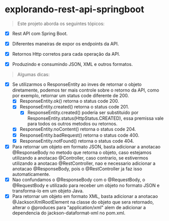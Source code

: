 # explorando-rest-api-springboot

>Este projeto aborda os seguintes tópicos:
 - [x] Rest API com Spring Boot.
 - [x] Diferentes maneiras de expor os endpoints da API.
 - [x] Retornos Http corretos para cada operação da API.
 - [x] Produzindo e consumindo JSON, XML e outros formatos.
 

>Algumas dicas:
 - [x] Se utilizarmos o ResponseEntity ao inves de retornar o objeto diretamente, podemos ter mais controle sobre o retorno da API, como por exemplo, retornar um status code diferente de 200.
   - [x] ResponseEntity.ok() retorna o status code 200.
   - [x] ResponseEntity.created() retorna o status code 201.
     - [x] ResponseEntity.created() poderia ser substituido por ResponseEntity.status(HttpStatus.CREATED), essa premissa vale para todos os outros metodos ou retornos.
   - [x] ResponseEntity.noContent() retorna o status code 204.
   - [x] ResponseEntity.badRequest() retorna o status code 400.
   - [x] ResponseEntity.notFound() retorna o status code 404.
 - [x] Para retornar um objeto em formato JSON, basta adicionar a anotacao @ResponseBody no metodo que retorna o objeto, caso estejamos utilizando a anotacao @Controller, caso contrario, se estivermos utilizando a anotacao @RestController, nao e necessario adicionar a anotacao @ResponseBody, pois o @RestController ja faz isso automaticamente.
 - [x] Nao confundamos o @ResponseBody com o @RequestBody, o @RequestBody e utilizado para receber um objeto no formato JSON e transforma-lo em um objeto Java.
 - [x] Para retornar um objeto em formato XML, basta adicionar a anotacao @JacksonXmlRootElement na classe do objeto que sera retornado, alterar o @produces para "application/xml" alem de  adicionar a dependencia do jackson-dataformat-xml no pom.xml.